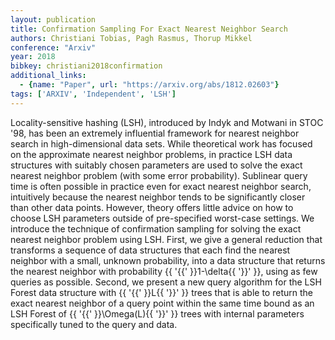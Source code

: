 ```yaml
---
layout: publication
title: Confirmation Sampling For Exact Nearest Neighbor Search
authors: Christiani Tobias, Pagh Rasmus, Thorup Mikkel
conference: "Arxiv"
year: 2018
bibkey: christiani2018confirmation
additional_links:
  - {name: "Paper", url: "https://arxiv.org/abs/1812.02603"}
tags: ['ARXIV', 'Independent', 'LSH']
---
```

Locality-sensitive hashing (LSH), introduced by Indyk and Motwani in STOC '98, has been an extremely influential framework for nearest neighbor search in high-dimensional data sets. While theoretical work has focused on the approximate nearest neighbor problems, in practice LSH data structures with suitably chosen parameters are used to solve the exact nearest neighbor problem (with some error probability). Sublinear query time is often possible in practice even for exact nearest neighbor search, intuitively because the nearest neighbor tends to be significantly closer than other data points. However, theory offers little advice on how to choose LSH parameters outside of pre-specified worst-case settings. We introduce the technique of confirmation sampling for solving the exact nearest neighbor problem using LSH. First, we give a general reduction that transforms a sequence of data structures that each find the nearest neighbor with a small, unknown probability, into a data structure that returns the nearest neighbor with probability \{\{ '\{\{' \}\}1-\delta\{\{ '\}\}' \}\}, using as few queries as possible. Second, we present a new query algorithm for the LSH Forest data structure with \{\{ '\{\{' \}\}L\{\{ '\}\}' \}\} trees that is able to return the exact nearest neighbor of a query point within the same time bound as an LSH Forest of \{\{ '\{\{' \}\}\Omega(L)\{\{ '\}\}' \}\} trees with internal parameters specifically tuned to the query and data.
